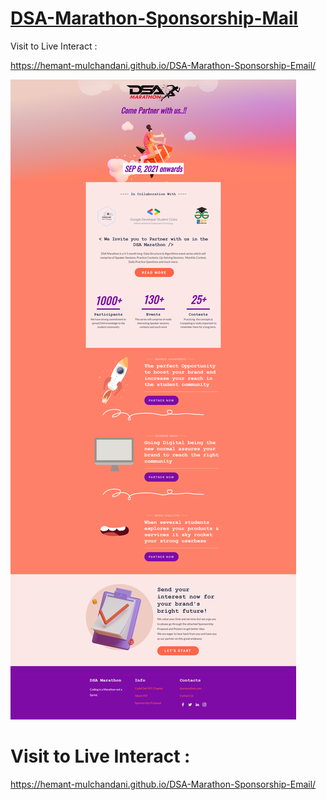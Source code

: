 # [DSA-Marathon-Sponsorship-Mail](https://hemant-mulchandani.github.io/DSA-Marathon-Sponsorship-Email/)

  Visit to Live Interact :

  https://hemant-mulchandani.github.io/DSA-Marathon-Sponsorship-Email/

  ![Mail Capture](Media/DSA%20Marathon%20Sponsorship%20Mail%20Capture.png)

# Visit to Live Interact : 

  https://hemant-mulchandani.github.io/DSA-Marathon-Sponsorship-Email/ 

